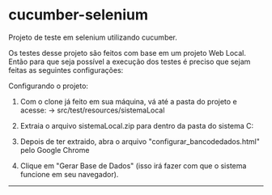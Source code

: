 # cucumber-selenium

Projeto de teste em selenium utilizando cucumber.

Os testes desse projeto são feitos com base em um projeto Web Local.
Então para que seja possível a execução dos testes é preciso que sejam feitas as seguintes configurações:

Configurando o projeto:

1.  Com o clone já feito em sua máquina, vá até a pasta do projeto e acesse:
      -> src/test/resources/sistemaLocal
  
2.  Extraia o arquivo sistemaLocal.zip para dentro da pasta do sistema C:
  
3.  Depois de ter extraido, abra o arquivo "configurar_bancodedados.html" pelo Google Chrome
  
4.  Clique em "Gerar Base de Dados" (isso irá fazer com que o sistema funcione em seu navegador).
-----------------------------------------------------------------------------------------------------------
